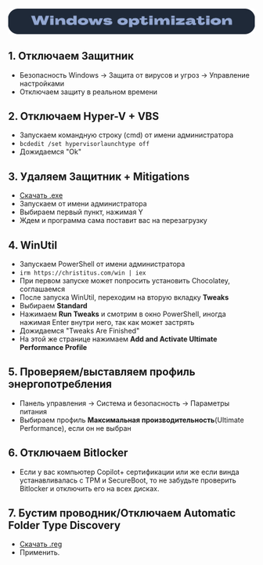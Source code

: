 ![Windows Section](https://github.com/xtcorp/windows-optimization/blob/main/images/WindowsOptimization.png)

## 1. Отключаем Защитник
- Безопасность Windows -> Защита от вирусов и угроз -> Управление настройками
- Отключаем защиту в реальном времени

## 2. Отключаем Hyper-V + VBS
- Запускаем командную строку (cmd) от имени администратора
- ```bcdedit /set hypervisorlaunchtype off```
- Дожидаемся "Ok"

## 3. Удаляем Защитник + Mitigations
- [Скачать .exe](https://github.com/ionuttbara/windows-defender-remover/releases/)
- Запускаем от имени администратора
- Выбираем первый пункт, нажимая Y
- Ждем и программа сама поставит вас на перезагрузку

## 4. WinUtil
- Запускаем PowerShell от имени администратора
- ```irm https://christitus.com/win | iex```
- При первом запуске может попросить установить Chocolatey, соглашаемся
- После запуска WinUtil, переходим на вторую вкладку **Tweaks**
- Выбираем **Standard**
- Нажимаем **Run Tweaks** и смотрим в окно PowerShell, иногда нажимая Enter внутри него, так как может застрять
- Дожидаемся "Tweaks Are Finished"
- На этой же странице нажимаем **Add and Activate Ultimate Performance Profile**

## 5. Проверяем/выставляем профиль энергопотребления
- Панель управления -> Система и безопасность -> Параметры питания
- Выбираем профиль **Максимальная производительность**(Ultimate Performance), если он не выбран

## 6. Отключаем Bitlocker
- Если у вас компьютер Copilot+ сертификации или же если винда устанавливалась с TPM и SecureBoot, то не забудьте проверить Bitlocker и отключить его на всех дисках.

## 7. Бустим проводник/Отключаем Automatic Folder Type Discovery
- [Скачать .reg](https://github.com/xtcorp/windows-optimization/blob/main/images/Disable-Automatic-Folder-Discovery.reg)
- Применить.

